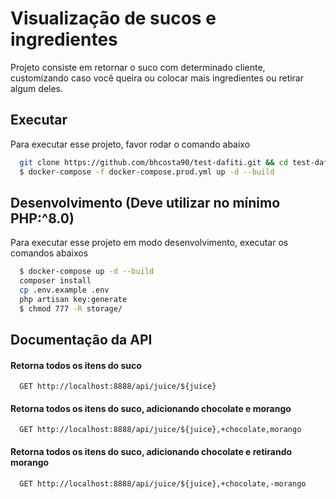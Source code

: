 
# Visualização de sucos e ingredientes

Projeto consiste em retornar o suco com determinado cliente, customizando caso você queira ou colocar mais ingredientes ou retirar algum deles.


## Executar

Para executar esse projeto, favor rodar o comando abaixo

```bash
  git clone https://github.com/bhcosta90/test-dafiti.git && cd test-dafiti
  $ docker-compose -f docker-compose.prod.yml up -d --build
```

## Desenvolvimento (Deve utilizar no mínimo PHP:^8.0)

Para executar esse projeto em modo desenvolvimento, executar os comandos abaixos

```bash
  $ docker-compose up -d --build
  composer install
  cp .env.example .env
  php artisan key:generate
  $ chmod 777 -R storage/
```


## Documentação da API

#### Retorna todos os itens do suco

```http
  GET http://localhost:8888/api/juice/${juice}
```

#### Retorna todos os itens do suco, adicionando chocolate e morango

```http
  GET http://localhost:8888/api/juice/${juice},+chocolate,morango
```

#### Retorna todos os itens do suco, adicionando chocolate e retirando morango
```http
  GET http://localhost:8888/api/juice/${juice},+chocolate,-morango
```
